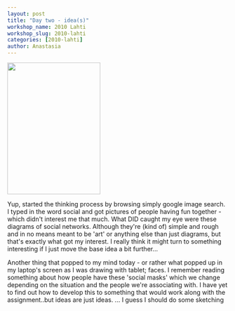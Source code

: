 ```yaml
---
layout: post
title: "Day two - idea(s)"
workshop_name: 2010 Lahti
workshop_slug: 2010-lahti
categories: [2010-lahti]
author: Anastasia 
---
```

<a href="http://workshops.nodebox.net/2010/wp-content/uploads/socialnetw.jpg"><img src="http://workshops.nodebox.net/2010/wp-content/uploads/socialnetw-212x300.jpg" alt="" title="socialnetw" width="212" height="300" class="alignnone size-medium wp-image-108" /></a>

Yup, started the thinking process by browsing simply google image search. I typed in the word social and got pictures of people having fun together - which didn't interest me that much. What DID caught my eye were these diagrams of social networks. Although they're (kind of) simple and rough and in no means meant to be 'art' or anything else than just diagrams, but that's exactly what got my interest. I really think it might turn to something interesting if I just move the base idea a bit further...

Another thing that popped to my mind today - or rather what popped up in my laptop's screen as I was drawing with tablet; faces. I remember reading something about how people have these 'social masks' which we change depending on the situation and the people we're associating with. I have yet to find out how to develop this to something that would work along with the assignment..but ideas are just ideas.
...
I guess I should do some sketching
